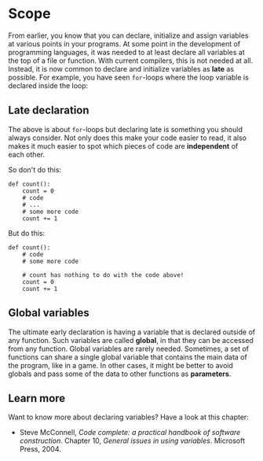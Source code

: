 # Scope

From earlier, you know that you can declare, initialize and assign variables at various points in your programs.
At some point in the development of programming languages, it was needed to at least declare all variables at the top of a file or function.
With current compilers, this is not needed at all.
Instead, it is now common to declare and initialize variables as **late** as possible.
For example, you have seen `for`-loops where the loop variable is declared inside the loop:

## Late declaration

The above is about `for`-loops but declaring late is something you should always consider. Not only does this make your code easier to read, it also makes it much easier to spot which pieces of code are **independent** of each other.

So don't do this:

    def count():
        count = 0
        # code
        # ...
        # some more code
        count += 1

But do this:

    def count():
        # code
        # some more code
        
        # count has nothing to do with the code above!
        count = 0
        count += 1


## Global variables

The ultimate early declaration is having a variable that is declared outside of any function. Such variables are called **global**, in that they can be accessed from any function. Global variables are rarely needed. Sometimes, a set of functions can share a single global variable that contains the main data of the program, like in a game. In other cases, it might be better to avoid globals and pass some of the data to other functions as **parameters**.

## Learn more

Want to know more about declaring variables? Have a look at this chapter:

- Steve McConnell, *Code complete: a practical handbook of software construction*. Chapter 10, *General issues in using variables*. Microsoft Press, 2004.
